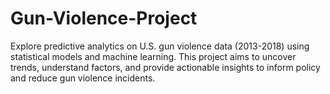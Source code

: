 # Gun-Violence-Project
Explore predictive analytics on U.S. gun violence data (2013-2018) using statistical models and machine learning. This project aims to uncover trends, understand factors, and provide actionable insights to inform policy and reduce gun violence incidents.
